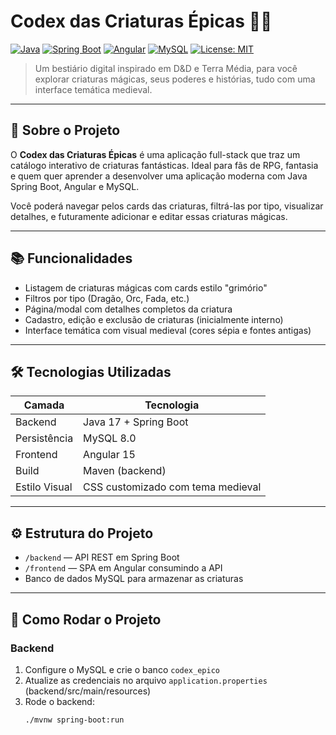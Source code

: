 # Codex das Criaturas Épicas 🐉✨

[![Java](https://img.shields.io/badge/Java-17-blue?logo=java&logoColor=white)](https://www.java.com/)
[![Spring Boot](https://img.shields.io/badge/Spring_Boot-3.1.2-green?logo=spring&logoColor=white)](https://spring.io/projects/spring-boot)
[![Angular](https://img.shields.io/badge/Angular-15-red?logo=angular&logoColor=white)](https://angular.io/)
[![MySQL](https://img.shields.io/badge/MySQL-8.0-blue?logo=mysql&logoColor=white)](https://www.mysql.com/)
[![License: MIT](https://img.shields.io/badge/License-MIT-yellow.svg)](LICENSE)

> Um bestiário digital inspirado em D&D e Terra Média, para você explorar criaturas mágicas, seus poderes e histórias, tudo com uma interface temática medieval.

---

## 🚀 Sobre o Projeto

O **Codex das Criaturas Épicas** é uma aplicação full-stack que traz um catálogo interativo de criaturas fantásticas. Ideal para fãs de RPG, fantasia e quem quer aprender a desenvolver uma aplicação moderna com Java Spring Boot, Angular e MySQL.

Você poderá navegar pelos cards das criaturas, filtrá-las por tipo, visualizar detalhes, e futuramente adicionar e editar essas criaturas mágicas.

---

## 📚 Funcionalidades

- Listagem de criaturas mágicas com cards estilo "grimório"
- Filtros por tipo (Dragão, Orc, Fada, etc.)
- Página/modal com detalhes completos da criatura
- Cadastro, edição e exclusão de criaturas (inicialmente interno)
- Interface temática com visual medieval (cores sépia e fontes antigas)

---

## 🛠 Tecnologias Utilizadas

| Camada         | Tecnologia                    |
| -------------- | ---------------------------- |
| Backend        | Java 17 + Spring Boot        |
| Persistência   | MySQL 8.0                    |
| Frontend       | Angular 15                   |
| Build          | Maven (backend)              |
| Estilo Visual  | CSS customizado com tema medieval |

---

## ⚙️ Estrutura do Projeto

- `/backend` — API REST em Spring Boot
- `/frontend` — SPA em Angular consumindo a API
- Banco de dados MySQL para armazenar as criaturas

---

## 🔧 Como Rodar o Projeto

### Backend

1. Configure o MySQL e crie o banco `codex_epico`
2. Atualize as credenciais no arquivo `application.properties` (backend/src/main/resources)
3. Rode o backend:  
   ```bash
   ./mvnw spring-boot:run
